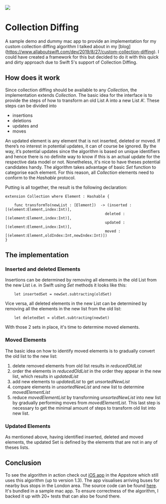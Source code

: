 ![](https://img.shields.io/badge/Swift-5-orange.svg)

# Collection Diffing

A sample demo and dummy mac app to provide an implementation for my custom collection diffing algorithm I talked about in my [blog] (https://www.allaboutswift.com/dev/2019/8/27/custom-collection-diffing).
I could have created a framework for this but decided to do it with this quick and dirty approach due to Swift 5's support of Collection Diffing.

## How does it work

Since collection diffing should be available to any *Collection*, the implementation extends *Collection*. The basic idea for the interface is to provide the steps of how to transform an old List A into a new List A'. These steps can be divided into

- insertions
- deletions
- updates and
- moves

An updated element is any element that is not inserted, deleted or moved. If there’s no interest in potential updates, it can of course be ignored. By the way, it’s potential updates since the algorithm is based on unique identifiers and hence there is no definite way to know if this is an actual update for the respective data model or not. Nonetheless, it's nice to have theses potential candidates handy. 
The algorithm takes advantage of basic *Set* function to categorise each element. For this reason, all *Collection* elements need to conform to the *Hashable* protocol.


Putting is all together, the result is the following declaration:

~~~
extension Collection where Element : Hashable {
        
    func transformTo(newList : [Element])  -> (inserted :[(element:Element,index:Int)],
   											 deleted : [(element:Element,index:Int)],
    										 updated : [(element:Element,index:Int)],
    										 moved : [(element:Element,oldIndex:Int,newIndex:Int)])
}
~~~

## The implementation
### Inserted and deleted Elements

Insertions can be determined by removing all elements in the old List from the new List i.e. in Swift using *Set* methods it looks like this:

~~~
	let insertedSet = newSet.subtracting(oldSet)
~~~
Vice versa, all deleted elements in the new List can be determined by removing all the elements in the new list from the old list:

~~~
	let deletedSet = oldSet.subtracting(newSet)
~~~

With those 2 sets in place, it's time to determine moved elements.

### Moved Elements

The basic idea on how to identify moved elements is to gradually convert the old list to the new list:

1. delete removed elements from old list results in *reducedOldList*
2. order the elements in *reducedOldList* in the order they appear in the new list, which results in *updatedList*
3. add new elements to *updatedList* to get *unsortedNewList*
4. compare elements in *unsortedNewList* and new list to determine *movedElementList*
5. reduce *movedElementList* by transforming *unsortedNewList* into new list by gradually performing moves from *movedElementList*. This last step is necessary to get the minimal amount of steps to transform old list into new list.

### Updated Elements

As mentioned above, having identified inserted, deleted and moved elements, the updated Set is defined by the elements that are not in any of theses lists.

## Conclusion

To see the algorithm in action check out [iOS app](https://apps.apple.com/gb/app/bus-stops/id1177594684) in the Appstore which still uses this algorithm (up to version 1.3). The app visualises arriving buses for nearby bus stops in the London area.
The source code can be found [here](https://). It's bundled in a sample mac app. To ensure correctness of the algorithm, I backed it up with 20+ tests that can also be found there. 


